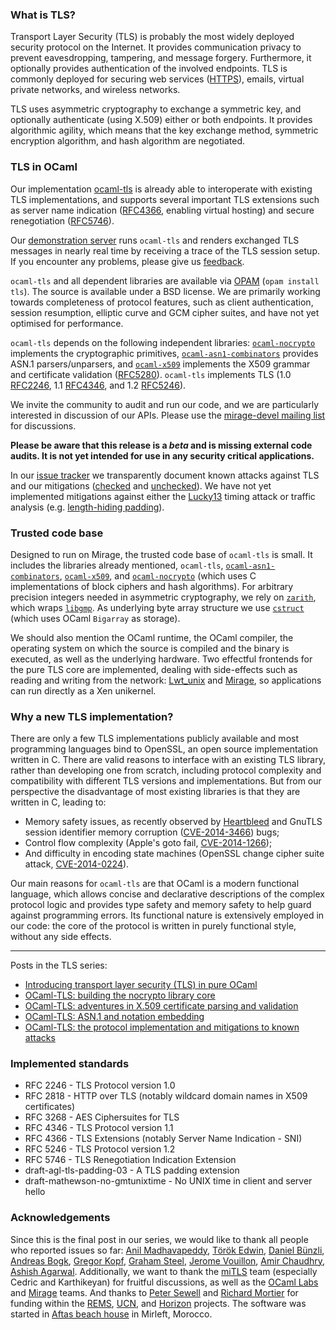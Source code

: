 ### What is TLS?

Transport Layer Security (TLS) is probably the most widely deployed
security protocol on the Internet. It provides communication privacy
to prevent eavesdropping, tampering, and message forgery. Furthermore,
it optionally provides authentication of the involved endpoints. TLS
is commonly deployed for securing web services
([HTTPS](http://tools.ietf.org/html/rfc2818)), emails, virtual private
networks, and wireless networks.

TLS uses asymmetric cryptography to exchange a symmetric key, and
optionally authenticate (using X.509) either or both endpoints. It
provides algorithmic agility, which means that the key exchange
method, symmetric encryption algorithm, and hash algorithm are
negotiated.

### TLS in OCaml

Our implementation [ocaml-tls](https://github.com/mirleft/ocaml-tls)
is already able to interoperate with existing TLS implementations, and
supports several important TLS extensions such as server name
indication ([RFC4366](https://tools.ietf.org/html/rfc4366), enabling
virtual hosting) and secure renegotiation
([RFC5746](https://tools.ietf.org/html/rfc5746)).

Our [demonstration server](https://tls.openmirage.org/) runs
`ocaml-tls` and renders exchanged TLS messages in nearly real time by
receiving a trace of the TLS session setup. If you encounter any
problems, please give us
[feedback][issues].

`ocaml-tls` and all dependent libraries are available via
[OPAM](https://opam.ocaml.org/packages/tls) (`opam install tls`). The
source is available under a BSD license. We are primarily working
towards completeness of protocol features, such as client
authentication, session resumption, elliptic curve and GCM cipher
suites, and have not yet optimised for performance.

`ocaml-tls` depends on the following independent libraries:
[`ocaml-nocrypto`][ocaml-nocrypto] implements the cryptographic
primitives, [`ocaml-asn1-combinators`][ocaml-asn1-combinators]
provides ASN.1 parsers/unparsers, and [`ocaml-x509`][ocaml-x509]
implements the X509 grammar and certificate validation
([RFC5280](https://tools.ietf.org/html/rfc5280)). `ocaml-tls`
implements TLS (1.0 [RFC2246](https://tools.ietf.org/html/rfc2246),
1.1 [RFC4346](https://tools.ietf.org/html/rfc4346), and 1.2
[RFC5246](https://tools.ietf.org/html/rfc5246)).

We invite the community to audit and run our code, and we are
particularly interested in discussion of our APIs.  Please use the
[mirage-devel mailing
list](http://lists.xenproject.org/archives/html/mirageos-devel/) for
discussions.

**Please be aware that this release is a *beta* and is missing external code audits.
It is not yet intended for use in any security critical applications.**

In our [issue tracker][issues] we transparently document known attacks
against TLS and our mitigations ([checked][security-closed] and
[unchecked][security-open]).  We have not yet implemented mitigations
against either the
[Lucky13](http://www.isg.rhul.ac.uk/tls/Lucky13.html) timing attack or
traffic analysis (e.g. [length-hiding
padding](http://tools.ietf.org/html/draft-pironti-tls-length-hiding-02)).

### Trusted code base

Designed to run on Mirage, the trusted code base of `ocaml-tls` is
small. It includes the libraries already mentioned, `ocaml-tls`,
[`ocaml-asn1-combinators`][ocaml-asn1-combinators],
[`ocaml-x509`][ocaml-x509], and [`ocaml-nocrypto`][ocaml-nocrypto]
(which uses C implementations of block ciphers and hash
algorithms). For arbitrary precision integers needed in asymmetric
cryptography, we rely on
[`zarith`](https://forge.ocamlcore.org/projects/zarith), which wraps
[`libgmp`](https://gmplib.org/). As underlying byte array structure we
use [`cstruct`](https://github.com/mirage/ocaml-cstruct) (which uses
OCaml `Bigarray` as storage).

We should also mention the OCaml runtime, the OCaml compiler, the
operating system on which the source is compiled and the binary is
executed, as well as the underlying hardware. Two effectful frontends
for the pure TLS core are implemented, dealing with side-effects such
as reading and writing from the network:
[Lwt_unix](http://ocsigen.org/lwt/api/Lwt_unix) and
[Mirage](http://www.openmirage.org), so applications can run directly
as a Xen unikernel.

### Why a new TLS implementation?

There are only a few TLS implementations publicly available and most
programming languages bind to OpenSSL, an open source implementation written
in C. There are valid reasons to interface with an existing TLS library,
rather than developing one from scratch, including protocol complexity and
compatibility with different TLS versions and implementations. But from our
perspective the disadvantage of most existing libraries is that they
are written in C, leading to:

  * Memory safety issues, as recently observed by [Heartbleed][] and GnuTLS
    session identifier memory corruption ([CVE-2014-3466][]) bugs;
  * Control flow complexity (Apple's goto fail, [CVE-2014-1266][]);
  * And difficulty in encoding state machines (OpenSSL change cipher suite
    attack, [CVE-2014-0224][]).

Our main reasons for `ocaml-tls` are that OCaml is a modern functional
language, which allows concise and declarative descriptions of the
complex protocol logic and provides type safety and memory safety to help
guard against programming errors. Its functional nature is extensively
employed in our code: the core of the protocol is written in purely
functional style, without any side effects.

[ocaml-nocrypto]: https://github.com/mirleft/ocaml-nocrypto
[ocaml-asn1-combinators]: https://github.com/mirleft/ocaml-asn1-combinators
[ocaml-x509]: https://github.com/mirleft/ocaml-x509

[issues]: https://github.com/mirleft/ocaml-tls/issues
[security-open]: https://github.com/mirleft/ocaml-tls/issues?labels=security+concern&page=1&state=open
[security-closed]: https://github.com/mirleft/ocaml-tls/issues?labels=security+concern&page=1&state=closed

[attacks]: http://eprint.iacr.org/2013/049
[mitls]: http://www.mitls.org
[Fortuna]: https://www.schneier.com/fortuna.html
[HOL]: http://www.infsec.ethz.ch/people/andreloc/publications/lochbihler14iw.pdf
[cheap]: http://people.cs.missouri.edu/~harrisonwl/drafts/CheapThreads.pdf

[Heartbleed]: https://en.wikipedia.org/wiki/Heartbleed
[mostdangerous]: https://crypto.stanford.edu/~dabo/pubs/abstracts/ssl-client-bugs.html
[frankencert]: https://www.cs.utexas.edu/~shmat/shmat_oak14.pdf
[CVE-2014-1266]: https://cve.mitre.org/cgi-bin/cvename.cgi?name=CVE-2014-1266
[CVE-2014-3466]: https://cve.mitre.org/cgi-bin/cvename.cgi?name=CVE-2014-3466
[CVE-2014-0224]: https://cve.mitre.org/cgi-bin/cvename.cgi?name=CVE-2014-0224


****

Posts in the TLS series:

 - [Introducing transport layer security (TLS) in pure OCaml][tls-intro]
 - [OCaml-TLS: building the nocrypto library core][nocrypto-intro]
 - [OCaml-TLS: adventures in X.509 certificate parsing and validation][x509-intro]
 - [OCaml-TLS: ASN.1 and notation embedding][asn1-intro]
 - [OCaml-TLS: the protocol implementation and mitigations to known attacks][tls-api]

[tls-intro]: http://openmirage.org/blog/introducing-ocaml-tls
[nocrypto-intro]: http://openmirage.org/blog/introducing-nocrypto
[x509-intro]: http://openmirage.org/blog/introducing-x509
[asn1-intro]: http://openmirage.org/blog/introducing-asn1
[tls-api]: http://openmirage.org/blog/ocaml-tls-api-internals-attacks-mitigation

### Implemented standards

- RFC 2246 - TLS Protocol version 1.0
- RFC 2818 - HTTP over TLS (notably wildcard domain names in X509 certificates)
- RFC 3268 - AES Ciphersuites for TLS
- RFC 4346 - TLS Protocol version 1.1
- RFC 4366 - TLS Extensions (notably Server Name Indication - SNI)
- RFC 5246 - TLS Protocol version 1.2
- RFC 5746 - TLS Renegotiation Indication Extension
- draft-agl-tls-padding-03 - A TLS padding extension
- draft-mathewson-no-gmtunixtime - No UNIX time in client and server hello

### Acknowledgements

Since this is the final post in our series, we would like to thank all
people who reported issues so far: [Anil Madhavapeddy][anil], [Török
Edwin][edwin], [Daniel Bünzli][daniel], [Andreas Bogk][andreas], [Gregor Kopf][greg], [Graham
Steel][graham], [Jerome Vouillon][vouillon], [Amir Chaudhry][amir],
[Ashish Agarwal][ashish]. Additionally, we want to thank the
[miTLS][mitls] team (especially Cedric and Karthikeyan) for fruitful
discussions, as well as the [OCaml Labs][ocamllabs] and
[Mirage][mirage] teams. And thanks to [Peter Sewell][peter] and
[Richard Mortier][mort] for funding within the [REMS][rems], [UCN][ucn], and [Horizon][horizon]
projects. The software was started in [Aftas beach house][aftas] in
Mirleft, Morocco.

[horizon]: http://www.horizon.ac.uk
[mirage]: http://www.openmirage.org
[ocamllabs]: http://www.cl.cam.ac.uk/projects/ocamllabs/
[aftas]: http://www.aftasmirleft.com/
[ucn]: http://usercentricnetworking.eu/
[rems]: http://rems.io
[mort]: http://www.cs.nott.ac.uk/~rmm/
[peter]: http://www.cl.cam.ac.uk/~pes20/
[ashish]: http://ashishagarwal.org
[amir]: http://amirchaudhry.com/
[daniel]: http://erratique.ch/
[vouillon]: https://github.com/vouillon
[graham]: https://twitter.com/graham_steel
[greg]: http://gregorkopf.de/blog/
[andreas]: http://blog.andreas.org/
[edwin]: https://github.com/edwintorok
[anil]: http://anil.recoil.org/
